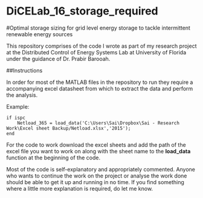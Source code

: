# DiCELab_16_storage_required


#Optimal storage sizing for grid level energy storage to tackle intermittent renewable energy sources 


This repository comprises of the code I wrote as part of my research project at the Distributed Control of Energy Systems Lab at University of Florida under the guidance of Dr. Prabir Barooah.


##Instructions

In order for most of the MATLAB files in the repository to run they require a accompanying excel datasheet from which to extract the data and perform the analysis. 

Example: 
```
if ispc
    Netload_365 = load_data('C:\Users\Sai\Dropbox\Sai - Research Work\Excel sheet Backup/Netload.xlsx','2015');
end

```
For the code to work download the excel sheets and add the path of the excel file you want to work on along with the sheet name to the **load_data** function at the beginning of the code.

Most of the code is self-explanatory and appropriately commented. Anyone who wants to continue the work on the project or analyse the work done should be able to get it up and running in no time. If you find something where a little more explanation is required, do let me know. 

